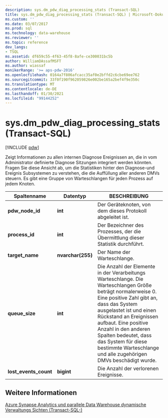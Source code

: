 ```yaml
---
description: sys.dm_pdw_diag_processing_stats (Transact-SQL)
title: sys.dm_pdw_diag_processing_stats (Transact-SQL) | Microsoft-Dokumentation
ms.custom: ''
ms.date: 03/07/2017
ms.prod: sql
ms.technology: data-warehouse
ms.reviewer: ''
ms.topic: reference
dev_langs:
- TSQL
ms.assetid: df659c55-4f63-45f8-8afe-ce300031bc5b
author: WilliamDAssafMSFT
ms.author: wiassaf
monikerRange: '>= aps-pdw-2016'
ms.openlocfilehash: 0164a7f806afcacc35af0e2bffd2c6cbe69ee762
ms.sourcegitcommit: 33f0f190f962059826e002be165a2bef4f9e350c
ms.translationtype: MT
ms.contentlocale: de-DE
ms.lasthandoff: 01/30/2021
ms.locfileid: "99144252"
---
```

# <a name="sysdm_pdw_diag_processing_stats-transact-sql"></a>sys.dm_pdw_diag_processing_stats (Transact-SQL)
[!INCLUDE [pdw](../../includes/applies-to-version/pdw.md)]

  Zeigt Informationen zu allen internen Diagnose Ereignissen an, die in vom Administrator definierte Diagnose Sitzungen integriert werden könnten. Fragen Sie diese Ansicht ab, um die Statistiken hinter den Diagnose-und Ereignis Subsystemen zu verstehen, die die Auffüllung aller anderen DMVs steuern. Es gibt eine Gruppe von Warteschlangen für jeden Prozess auf jedem Knoten.  
  
|Spaltenname|Datentyp|BESCHREIBUNG|  
|-----------------|---------------|-----------------|  
|**pdw_node_id**|**int**|Der Geräteknoten, von dem dieses Protokoll abgeleitet ist.|  
|**process_id**|**int**|Der Bezeichner des Prozesses, der die Übermittlung dieser Statistik durchführt.|  
|**target_name**|**nvarchar(255)**|Der Name der Warteschlange.|  
|**queue_size**|**int**|Die Anzahl der Elemente in der Verarbeitungs Warteschlange. Die Warteschlangen Größe beträgt normalerweise 0. Eine positive Zahl gibt an, dass das System ausgelastet ist und einen Rückstand an Ereignissen aufbaut. Eine positive Anzahl in den anderen Spalten bedeutet, dass das System für diese bestimmte Warteschlange und alle zugehörigen DMVs beschädigt wurde.|  
|**lost_events_count**|**bigint**|Die Anzahl der verlorenen Ereignisse.|  
  
## <a name="see-also"></a>Weitere Informationen  
 [Azure Synapse Analytics und parallele Data Warehouse dynamische Verwaltungs Sichten &#40;Transact-SQL-&#41;](../../relational-databases/system-dynamic-management-views/sql-and-parallel-data-warehouse-dynamic-management-views.md)  
  
  
